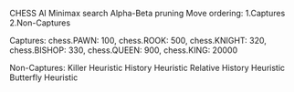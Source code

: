 CHESS AI
Minimax search
Alpha-Beta pruning
Move ordering: 1.Captures 2.Non-Captures

Captures:
    chess.PAWN: 100,
    chess.ROOK: 500,
    chess.KNIGHT: 320,
    chess.BISHOP: 330,
    chess.QUEEN: 900,
    chess.KING: 20000

Non-Captures:
    Killer Heuristic
    History Heuristic
    Relative History Heuristic
    Butterfly Heuristic
